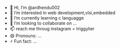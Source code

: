 - 👋 Hi, I’m @ardhendu002
- 👀 I’m interested in web development,vlsi,embedded
- 🌱 I’m currently learning c languagge
- 💞️ I’m looking to collaborate on ...
- 📫 reach me throug instagram = triggylier
- 😄 Pronouns: ...
- ⚡ Fun fact: ...

<!---
ardhendu002/ardhendu002 is a ✨ special ✨ repository because its `README.md` (this file) appears on your GitHub profile.
You can click the Preview link to take a look at your changes.
--->
